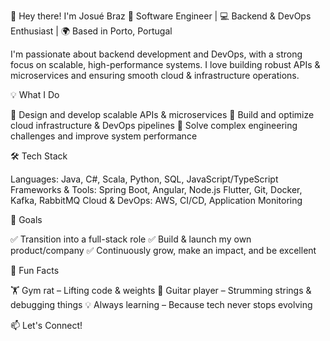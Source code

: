 👋 Hey there! I'm Josué Braz
🚀 Software Engineer | 💻 Backend & DevOps Enthusiast | 🌍 Based in Porto, Portugal

I'm passionate about backend development and DevOps, with a strong focus on scalable, high-performance systems. I love building robust APIs & microservices and ensuring smooth cloud & infrastructure operations.

💡 What I Do

🔹 Design and develop scalable APIs & microservices
🔹 Build and optimize cloud infrastructure & DevOps pipelines
🔹 Solve complex engineering challenges and improve system performance

🛠️ Tech Stack

Languages: Java, C#, Scala, Python, SQL, JavaScript/TypeScript
Frameworks & Tools: Spring Boot, Angular, Node.js Flutter, Git, Docker, Kafka, RabbitMQ
Cloud & DevOps: AWS, CI/CD, Application Monitoring

🎯 Goals

✅ Transition into a full-stack role
✅ Build & launch my own product/company
✅ Continuously grow, make an impact, and be excellent

🎸 Fun Facts

🏋️ Gym rat – Lifting code & weights
🎸 Guitar player – Strumming strings & debugging things
💡 Always learning – Because tech never stops evolving

📫 Let's Connect!
